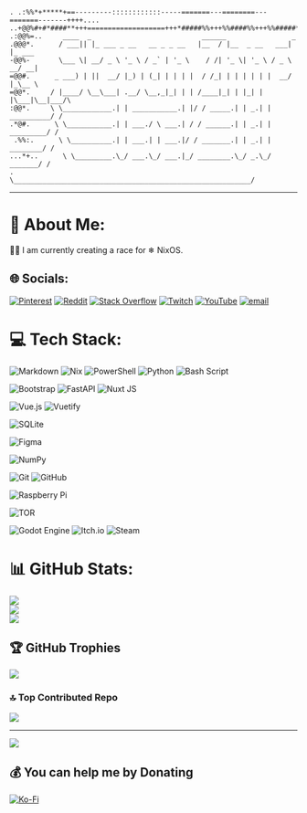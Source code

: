 ```
. .:%%*+*****+==---------::::::::::::-----=======---========---=======-------++++....
..+@@%#+#*####**+++===================+++*#####%%+++%%####%%+++%%#####*+++***********
.:@@%=..     ____  _                           ______                _        
.@@@*.      / ___|| |_ ___ _ __   __ _ _ __   |__  / |__  _ __   ___| |_ ___  
-@@%-       \___ \| __/ _ \ '_ \ / _` | '_ \    / /| '_ \| '_ \ / _ \ __/ __| 
=@@#.      _ ___) | ||  __/ |_) | (_| | | | |  / /_| | | | | | |  __/ |_\__ \ 
=@@*.     / |____/ \__\___| .__/ \__,_|_| | | /____|_| | |_| | |\___|\__|___/\
:@@*.     \ \____________.| | ___________.| |/ / _____.| | _.| | __________/ /
.*@#.      \ \___________.| | ___./ \ ___.| / / ______.| | _.| | _________/ /
 .%%:.      \ \__________.| | ___.| | ___.|/ / _______.| | _.| | ________/ /
...*+..      \ \_________.\_/ ___.\_/ ___.|_/ ________.\_/ _.\_/ _______/ /
.             \__________________________________________________________/
```

---
# 💫 About Me:
👨‍💻 I am currently creating a race for ❄ NixOS.


## 🌐 Socials:
<!-- [![Discord](https://img.shields.io/badge/Discord-%237289DA.svg?logo=discord&logoColor=white)](https://discord.gg/stepan_zhnets)-->
[![Pinterest](https://img.shields.io/badge/Pinterest-%23E60023.svg?logo=Pinterest&logoColor=white)](https://pinterest.com/stepanzhnets)
[![Reddit](https://img.shields.io/badge/Reddit-%23FF4500.svg?logo=Reddit&logoColor=white)](https://reddit.com/user/BusVegetable2528)
[![Stack Overflow](https://img.shields.io/badge/-Stackoverflow-FE7A16?logo=stack-overflow&logoColor=white)](https://stackoverflow.com/users/18204759)
[![Twitch](https://img.shields.io/badge/Twitch-%239146FF.svg?logo=Twitch&logoColor=white)](https://twitch.tv/stepan_zhnets)
[![YouTube](https://img.shields.io/badge/YouTube-%23FF0000.svg?logo=YouTube&logoColor=white)](https://youtube.com/@StepanZhnets)
[![email](https://img.shields.io/badge/Email-D14836?logo=gmail&logoColor=white)](mailto:stepan.zhnets@bk.ru) 

# 💻 Tech Stack:
<!-- ![JavaScript](https://img.shields.io/badge/javascript-%23323330.svg?style=for-the-badge&logo=javascript&logoColor=%23F7DF1E) -->
<!-- ![HTML5](https://img.shields.io/badge/html5-%23E34F26.svg?style=for-the-badge&logo=html5&logoColor=white)![Lua](https://img.shields.io/badge/lua-%232C2D72.svg?style=for-the-badge&logo=lua&logoColor=white) -->
![Markdown](https://img.shields.io/badge/markdown-%23000000.svg?style=for-the-badge&logo=markdown&logoColor=white)
![Nix](https://img.shields.io/badge/NIX-5277C3.svg?style=for-the-badge&logo=NixOS&logoColor=white)
![PowerShell](https://img.shields.io/badge/PowerShell-%235391FE.svg?style=for-the-badge&logo=powershell&logoColor=white)
![Python](https://img.shields.io/badge/python-3670A0?style=for-the-badge&logo=python&logoColor=ffdd54)
![Bash Script](https://img.shields.io/badge/bash_script-%23121011.svg?style=for-the-badge&logo=gnu-bash&logoColor=white)<!-- ![TypeScript](https://img.shields.io/badge/typescript-%23007ACC.svg?style=for-the-badge&logo=typescript&logoColor=white) -->

<!-- ![Oracle](https://img.shields.io/badge/Oracle-F80000?style=for-the-badge&logo=oracle&logoColor=white) -->
<!-- ![Apache Kafka](https://img.shields.io/badge/Apache%20Kafka-000?style=for-the-badge&logo=apachekafka) -->
<!-- ![Apollo-GraphQL](https://img.shields.io/badge/-ApolloGraphQL-311C87?style=for-the-badge&logo=apollo-graphql) -->
<!-- ![Apache Spark](https://img.shields.io/badge/Apache%20Spark-FDEE21?style=for-the-badge&logo=apachespark&logoColor=black) -->
![Bootstrap](https://img.shields.io/badge/bootstrap-%238511FA.svg?style=for-the-badge&logo=bootstrap&logoColor=white)
![FastAPI](https://img.shields.io/badge/FastAPI-005571?style=for-the-badge&logo=fastapi)<!-- ![Apache Hadoop](https://img.shields.io/badge/Apache%20Hadoop-66CCFF?style=for-the-badge&logo=apachehadoop&logoColor=black) --><!-- ![Apache Hive](https://img.shields.io/badge/Apache%20Hive-FDEE21?style=for-the-badge&logo=apachehive&logoColor=black) -->
![Nuxt JS](https://img.shields.io/badge/Nuxt-002E3B?style=for-the-badge&logo=nuxt.js&logoColor=#00DC82)<!-- ![OpenGL](https://img.shields.io/badge/OpenGL-%23FFFFFF.svg?style=for-the-badge&logo=opengl) -->
<!-- ![Qt](https://img.shields.io/badge/Qt-%23217346.svg?style=for-the-badge&logo=Qt&logoColor=white) -->
![Vue.js](https://img.shields.io/badge/vue.js-%2335495e.svg?style=for-the-badge&logo=vuedotjs&logoColor=%234FC08D)
![Vuetify](https://img.shields.io/badge/Vuetify-1867C0?style=for-the-badge&logo=vuetify&logoColor=AEDDFF)


![SQLite](https://img.shields.io/badge/sqlite-%2307405e.svg?style=for-the-badge&logo=sqlite&logoColor=white)
<!-- ![MySQL](https://img.shields.io/badge/mysql-4479A1.svg?style=for-the-badge&logo=mysql&logoColor=white) 
![Postgres](https://img.shields.io/badge/postgres-%23316192.svg?style=for-the-badge&logo=postgresql&logoColor=white)
![MongoDB](https://img.shields.io/badge/MongoDB-%234ea94b.svg?style=for-the-badge&logo=mongodb&logoColor=white) -->

<!-- ![Gimp](https://img.shields.io/badge/Gimp-657D8B?style=for-the-badge&logo=gimp&logoColor=FFFFFF) -->
![Figma](https://img.shields.io/badge/figma-%23F24E1E.svg?style=for-the-badge&logo=figma&logoColor=white)
<!-- ![Krita](https://img.shields.io/badge/Krita-203759?style=for-the-badge&logo=krita&logoColor=EEF37B) -->
<!-- ![Proto.io](https://img.shields.io/badge/Proto.io-161637?style=for-the-badge&logo=proto.io&logoColor=00e5ff) -->

![NumPy](https://img.shields.io/badge/numpy-%23013243.svg?style=for-the-badge&logo=numpy&logoColor=white)<!-- ![Pandas](https://img.shields.io/badge/pandas-%23150458.svg?style=for-the-badge&logo=pandas&logoColor=white) --><!-- ![Plotly](https://img.shields.io/badge/Plotly-%233F4F75.svg?style=for-the-badge&logo=plotly&logoColor=white) -->
<!-- ![PyTorch](https://img.shields.io/badge/PyTorch-%23EE4C2C.svg?style=for-the-badge&logo=PyTorch&logoColor=white) -->
<!-- ![TensorFlow](https://img.shields.io/badge/TensorFlow-%23FF6F00.svg?style=for-the-badge&logo=TensorFlow&logoColor=white) -->

<!-- ![GitLab](https://img.shields.io/badge/gitlab-%23181717.svg?style=for-the-badge&logo=gitlab&logoColor=white) -->
![Git](https://img.shields.io/badge/git-%23F05033.svg?style=for-the-badge&logo=git&logoColor=white)<!-- ![Gitea](https://img.shields.io/badge/Gitea-34495E?style=for-the-badge&logo=gitea&logoColor=5D9425) --><!-- ![Gitee](https://img.shields.io/badge/Gitee-C71D23?style=for-the-badge&logo=gitee&logoColor=white) -->
![GitHub](https://img.shields.io/badge/github-%23121011.svg?style=for-the-badge&logo=github&logoColor=white) <!-- ![GitLab CI](https://img.shields.io/badge/gitlab%20CI-%23181717.svg?style=for-the-badge&logo=gitlab&logoColor=white) --><!-- ![GitHub Actions](https://img.shields.io/badge/github%20actions-%232671E5.svg?style=for-the-badge&logo=githubactions&logoColor=white) -->

<!-- ![Ansible](https://img.shields.io/badge/ansible-%231A1918.svg?style=for-the-badge&logo=ansible&logoColor=white)
![Docker](https://img.shields.io/badge/docker-%230db7ed.svg?style=for-the-badge&logo=docker&logoColor=white) -->
<!-- ![ElasticSearch](https://img.shields.io/badge/-ElasticSearch-005571?style=for-the-badge&logo=elasticsearch) --><!-- ![Jira](https://img.shields.io/badge/jira-%230A0FFF.svg?style=for-the-badge&logo=jira&logoColor=white) -->
<!-- ![Kubernetes](https://img.shields.io/badge/kubernetes-%23326ce5.svg?style=for-the-badge&logo=kubernetes&logoColor=white)
![Terraform](https://img.shields.io/badge/terraform-%235835CC.svg?style=for-the-badge&logo=terraform&logoColor=white)
![Jenkins](https://img.shields.io/badge/jenkins-%232C5263.svg?style=for-the-badge&logo=jenkins&logoColor=white) -->

<!-- ![OpenSea](https://img.shields.io/badge/OpenSea-%232081E2.svg?style=for-the-badge&logo=opensea&logoColor=white) -->
<!-- ![OpenAPI Specification](https://img.shields.io/badge/openapiinitiative-%23000000.svg?style=for-the-badge&logo=openapiinitiative&logoColor=white) -->
<!-- ![Portfolio](https://img.shields.io/badge/Portfolio-%23000000.svg?style=for-the-badge&logo=firefox&logoColor=#FF7139) -->
<!-- ![Postman](https://img.shields.io/badge/Postman-FF6C37?style=for-the-badge&logo=postman&logoColor=white) -->
![Raspberry Pi](https://img.shields.io/badge/-Raspberry_Pi-C51A4A?style=for-the-badge&logo=Raspberry-Pi)

![TOR](https://img.shields.io/badge/tor-%237E4798.svg?style=for-the-badge&logo=tor-project&logoColor=white)
<!-- ![Trello](https://img.shields.io/badge/Trello-%23026AA7.svg?style=for-the-badge&logo=Trello&logoColor=white) -->
<!-- ![Zigbee](https://img.shields.io/badge/zigbee-%23EB0443.svg?style=for-the-badge&logo=zigbee&logoColor=white) -->
<!-- ![Sidequest](https://img.shields.io/badge/sidequest-%23101227.svg?style=for-the-badge&logo=sidequest&logoColor=white) -->

<!-- ![nVIDIA](https://img.shields.io/badge/nVIDIA-%2376B900.svg?style=for-the-badge&logo=nVIDIA&logoColor=white) -->
<!-- ![OpenGL](https://img.shields.io/badge/OpenGL-white?logo=OpenGL&style=for-the-badge) -->

![Godot Engine](https://img.shields.io/badge/GODOT-%23FFFFFF.svg?style=for-the-badge&logo=godot-engine)
![Itch.io](https://img.shields.io/badge/Itch-%23FF0B34.svg?style=for-the-badge&logo=Itch.io&logoColor=white)
![Steam](https://img.shields.io/badge/steam-%23000000.svg?style=for-the-badge&logo=steam&logoColor=white)

# 📊 GitHub Stats:
![](https://github-readme-stats.vercel.app/api?username=Stepan-Zhnets&theme=vue-dark&hide_border=false&include_all_commits=true&count_private=true)<br/>
![](https://nirzak-streak-stats.vercel.app/?user=Stepan-Zhnets&theme=vue-dark&hide_border=false)<br/>
![](https://github-readme-stats.vercel.app/api/top-langs/?username=Stepan-Zhnets&theme=vue-dark&hide_border=false&include_all_commits=true&count_private=true&layout=compact)

## 🏆 GitHub Trophies
![](https://github-profile-trophy.vercel.app/?username=Stepan-Zhnets&theme=vue-dark&no-frame=false&no-bg=true&margin-w=4)

<!-- ### ✍️ Random Dev Quote
![](https://quotes-github-readme.vercel.app/api?type=horizontal&theme=gruvbox) -->

### 🔝 Top Contributed Repo
![](https://github-contributor-stats.vercel.app/api?username=Stepan-Zhnets&limit=5&theme=vue-dark&combine_all_yearly_contributions=true)

---
[![](https://visitcount.itsvg.in/api?id=Stepan-Zhnets&icon=2&color=8)](https://visitcount.itsvg.in)

  ## 💰 You can help me by Donating
  [![Ko-Fi](https://img.shields.io/badge/Ko--fi-F16061?style=for-the-badge&logo=ko-fi&logoColor=white)](https://ko-fi.com/stepan_zhnets) 

  
<!-- Proudly created with GPRM ( https://gprm.itsvg.in ) -->
